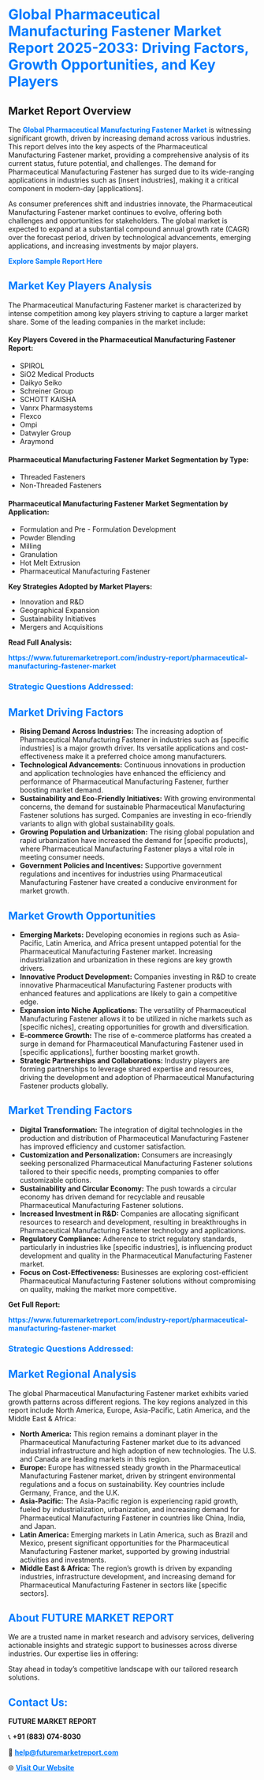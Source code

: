 <h1 style="color: #007BFF;">Global Pharmaceutical Manufacturing Fastener Market Report 2025-2033: Driving Factors, Growth Opportunities, and Key Players</h1>

<section id="overview">
<h2>Market Report Overview</h2>
<p>The <a href="https://www.futuremarketreport.com/industry-report/pharmaceutical-manufacturing-fastener-market" style="color: #007BFF; text-decoration: none;"><strong>Global Pharmaceutical Manufacturing Fastener Market</strong></a> is witnessing significant growth, driven by increasing demand across various industries. This report delves into the key aspects of the Pharmaceutical Manufacturing Fastener market, providing a comprehensive analysis of its current status, future potential, and challenges. The demand for Pharmaceutical Manufacturing Fastener has surged due to its wide-ranging applications in industries such as [insert industries], making it a critical component in modern-day [applications].</p>
<p>As consumer preferences shift and industries innovate, the Pharmaceutical Manufacturing Fastener market continues to evolve, offering both challenges and opportunities for stakeholders. The global market is expected to expand at a substantial compound annual growth rate (CAGR) over the forecast period, driven by technological advancements, emerging applications, and increasing investments by major players.</p>
</section>

<section id="overview">
<p><a href="https://www.futuremarketreport.com/request-sample/reportId=122916" style="color: #007BFF; text-decoration: none;"><strong>Explore Sample Report Here</strong></a></p>
</section>

<section id="key-players">
<h2 style="color: #007BFF;">Market Key Players Analysis</h2>
<p>The Pharmaceutical Manufacturing Fastener market is characterized by intense competition among key players striving to capture a larger market share. Some of the leading companies in the market include:</p>
<h4>Key Players Covered in the Pharmaceutical Manufacturing Fastener Report:</h4>
<ul><li>SPIROL</li><li>SiO2 Medical Products</li><li>Daikyo Seiko</li><li>Schreiner Group</li><li>SCHOTT KAISHA</li><li>Vanrx Pharmasystems</li><li>Flexco</li><li>Ompi</li><li>Datwyler Group</li><li>Araymond</li></ul>
<h4>Pharmaceutical Manufacturing Fastener Market Segmentation by Type:</h4>
<ul><li>Threaded Fasteners</li><li>Non-Threaded Fasteners</li></ul>

<h4>Pharmaceutical Manufacturing Fastener Market Segmentation by Application:</h4>
<ul><li>Formulation and Pre - Formulation Development</li><li>Powder Blending</li><li>Milling</li><li>Granulation</li><li>Hot Melt Extrusion</li><li>Pharmaceutical Manufacturing Fastener</li></ul>
<p><strong>Key Strategies Adopted by Market Players:</strong></p>
<ul>
<li>Innovation and R&D</li>
<li>Geographical Expansion</li>
<li>Sustainability Initiatives</li>
<li>Mergers and Acquisitions</li>
</ul>
</section>

<section>
<p><strong>Read Full Analysis: </strong></p><a href="https://www.futuremarketreport.com/industry-report/pharmaceutical-manufacturing-fastener-market" style="color: #007BFF; text-decoration: none;"><strong>https://www.futuremarketreport.com/industry-report/pharmaceutical-manufacturing-fastener-market</strong></a>
<h3 style="color: #007BFF;">Strategic Questions Addressed:</h3>
</section>

<section id="driving-factors">
<h2 style="color: #007BFF;">Market Driving Factors</h2>
<ul>
<li><strong>Rising Demand Across Industries:</strong> The increasing adoption of Pharmaceutical Manufacturing Fastener in industries such as [specific industries] is a major growth driver. Its versatile applications and cost-effectiveness make it a preferred choice among manufacturers.</li>
<li><strong>Technological Advancements:</strong> Continuous innovations in production and application technologies have enhanced the efficiency and performance of Pharmaceutical Manufacturing Fastener, further boosting market demand.</li>
<li><strong>Sustainability and Eco-Friendly Initiatives:</strong> With growing environmental concerns, the demand for sustainable Pharmaceutical Manufacturing Fastener solutions has surged. Companies are investing in eco-friendly variants to align with global sustainability goals.</li>
<li><strong>Growing Population and Urbanization:</strong> The rising global population and rapid urbanization have increased the demand for [specific products], where Pharmaceutical Manufacturing Fastener plays a vital role in meeting consumer needs.</li>
<li><strong>Government Policies and Incentives:</strong> Supportive government regulations and incentives for industries using Pharmaceutical Manufacturing Fastener have created a conducive environment for market growth.</li>
</ul>
</section>

<section id="growth-opportunities">
<h2 style="color: #007BFF;">Market Growth Opportunities</h2>
<ul>
<li><strong>Emerging Markets:</strong> Developing economies in regions such as Asia-Pacific, Latin America, and Africa present untapped potential for the Pharmaceutical Manufacturing Fastener market. Increasing industrialization and urbanization in these regions are key growth drivers.</li>
<li><strong>Innovative Product Development:</strong> Companies investing in R&D to create innovative Pharmaceutical Manufacturing Fastener products with enhanced features and applications are likely to gain a competitive edge.</li>
<li><strong>Expansion into Niche Applications:</strong> The versatility of Pharmaceutical Manufacturing Fastener allows it to be utilized in niche markets such as [specific niches], creating opportunities for growth and diversification.</li>
<li><strong>E-commerce Growth:</strong> The rise of e-commerce platforms has created a surge in demand for Pharmaceutical Manufacturing Fastener used in [specific applications], further boosting market growth.</li>
<li><strong>Strategic Partnerships and Collaborations:</strong> Industry players are forming partnerships to leverage shared expertise and resources, driving the development and adoption of Pharmaceutical Manufacturing Fastener products globally.</li>
</ul>
</section>

<section id="trending-factors">
<h2 style="color: #007BFF;">Market Trending Factors</h2>
<ul>
<li><strong>Digital Transformation:</strong> The integration of digital technologies in the production and distribution of Pharmaceutical Manufacturing Fastener has improved efficiency and customer satisfaction.</li>
<li><strong>Customization and Personalization:</strong> Consumers are increasingly seeking personalized Pharmaceutical Manufacturing Fastener solutions tailored to their specific needs, prompting companies to offer customizable options.</li>
<li><strong>Sustainability and Circular Economy:</strong> The push towards a circular economy has driven demand for recyclable and reusable Pharmaceutical Manufacturing Fastener solutions.</li>
<li><strong>Increased Investment in R&D:</strong> Companies are allocating significant resources to research and development, resulting in breakthroughs in Pharmaceutical Manufacturing Fastener technology and applications.</li>
<li><strong>Regulatory Compliance:</strong> Adherence to strict regulatory standards, particularly in industries like [specific industries], is influencing product development and quality in the Pharmaceutical Manufacturing Fastener market.</li>
<li><strong>Focus on Cost-Effectiveness:</strong> Businesses are exploring cost-efficient Pharmaceutical Manufacturing Fastener solutions without compromising on quality, making the market more competitive.</li>
</ul>
</section>

<section>
<p><strong>Get Full Report: </strong></p><a href="https://www.futuremarketreport.com/industry-report/pharmaceutical-manufacturing-fastener-market" style="color: #007BFF; text-decoration: none;"><strong>https://www.futuremarketreport.com/industry-report/pharmaceutical-manufacturing-fastener-market</strong></a>
<h3 style="color: #007BFF;">Strategic Questions Addressed:</h3>
</section>


<section id="regional-analysis">
<h2 style="color: #007BFF;">Market Regional Analysis</h2>
<p>The global Pharmaceutical Manufacturing Fastener market exhibits varied growth patterns across different regions. The key regions analyzed in this report include North America, Europe, Asia-Pacific, Latin America, and the Middle East & Africa:</p>
<ul>
<li><strong>North America:</strong> This region remains a dominant player in the Pharmaceutical Manufacturing Fastener market due to its advanced industrial infrastructure and high adoption of new technologies. The U.S. and Canada are leading markets in this region.</li>
<li><strong>Europe:</strong> Europe has witnessed steady growth in the Pharmaceutical Manufacturing Fastener market, driven by stringent environmental regulations and a focus on sustainability. Key countries include Germany, France, and the U.K.</li>
<li><strong>Asia-Pacific:</strong> The Asia-Pacific region is experiencing rapid growth, fueled by industrialization, urbanization, and increasing demand for Pharmaceutical Manufacturing Fastener in countries like China, India, and Japan.</li>
<li><strong>Latin America:</strong> Emerging markets in Latin America, such as Brazil and Mexico, present significant opportunities for the Pharmaceutical Manufacturing Fastener market, supported by growing industrial activities and investments.</li>
<li><strong>Middle East & Africa:</strong> The region’s growth is driven by expanding industries, infrastructure development, and increasing demand for Pharmaceutical Manufacturing Fastener in sectors like [specific sectors].</li>
</ul>
</section>

<footer>
<h2 style="color: #007BFF;">About FUTURE MARKET REPORT</h2>
<p>We are a trusted name in market research and advisory services, delivering actionable insights and strategic support to businesses across diverse industries. Our expertise lies in offering:</p>

<p>Stay ahead in today’s competitive landscape with our tailored research solutions.</p>

<h2 style="color: #007BFF;">Contact Us:</h2>
<p><strong>FUTURE MARKET REPORT</strong></p>
<p>📞 <strong>+91 (883) 074-8030</strong></p>
<p>📧 <strong><a href="mailto:help@futuremarketreport.com" style="color: #007BFF;">help@futuremarketreport.com</a></strong></p>
<p>🌐 <strong><a href="https://www.futuremarketreport.com/" style="color: #007BFF;">Visit Our Website</a></strong></p>
</footer>